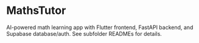 # MathsTutor

AI-powered math learning app with Flutter frontend, FastAPI backend, and Supabase database/auth. See subfolder READMEs for details.
